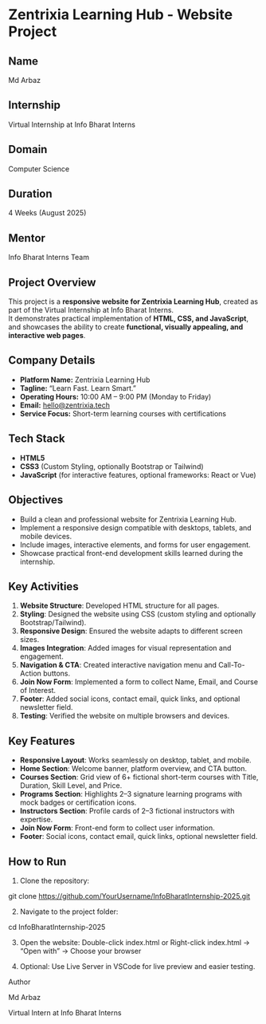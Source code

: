 # Zentrixia Learning Hub - Website Project

## Name
Md Arbaz  

## Internship
Virtual Internship at Info Bharat Interns  

## Domain
Computer Science  

## Duration
4 Weeks (August 2025)  

## Mentor
Info Bharat Interns Team  


## Project Overview
This project is a **responsive website for Zentrixia Learning Hub**, created as part of the Virtual Internship at Info Bharat Interns.  
It demonstrates practical implementation of **HTML, CSS, and JavaScript**, and showcases the ability to create **functional, visually appealing, and interactive web pages**.


## Company Details
- **Platform Name:** Zentrixia Learning Hub  
- **Tagline:** “Learn Fast. Learn Smart.”  
- **Operating Hours:** 10:00 AM – 9:00 PM (Monday to Friday)  
- **Email:** hello@zentrixia.tech  
- **Service Focus:** Short-term learning courses with certifications  


## Tech Stack
- **HTML5**  
- **CSS3** (Custom Styling, optionally Bootstrap or Tailwind)  
- **JavaScript** (for interactive features, optional frameworks: React or Vue)  


## Objectives
- Build a clean and professional website for Zentrixia Learning Hub.  
- Implement a responsive design compatible with desktops, tablets, and mobile devices.  
- Include images, interactive elements, and forms for user engagement.  
- Showcase practical front-end development skills learned during the internship.  


## Key Activities
1. **Website Structure**: Developed HTML structure for all pages.  
2. **Styling**: Designed the website using CSS (custom styling and optionally Bootstrap/Tailwind).  
3. **Responsive Design**: Ensured the website adapts to different screen sizes.  
4. **Images Integration**: Added images for visual representation and engagement.  
5. **Navigation & CTA**: Created interactive navigation menu and Call-To-Action buttons.  
6. **Join Now Form**: Implemented a form to collect Name, Email, and Course of Interest.  
7. **Footer**: Added social icons, contact email, quick links, and optional newsletter field.  
8. **Testing**: Verified the website on multiple browsers and devices.  


## Key Features
- **Responsive Layout**: Works seamlessly on desktop, tablet, and mobile.  
- **Home Section**: Welcome banner, platform overview, and CTA button.  
- **Courses Section**: Grid view of 6+ fictional short-term courses with Title, Duration, Skill Level, and Price.  
- **Programs Section**: Highlights 2–3 signature learning programs with mock badges or certification icons.  
- **Instructors Section**: Profile cards of 2–3 fictional instructors with expertise.  
- **Join Now Form**: Front-end form to collect user information.  
- **Footer**: Social icons, contact email, quick links, optional newsletter field.  


## How to Run
1. Clone the repository:  

git clone https://github.com/YourUsername/InfoBharatInternship-2025.git

2. Navigate to the project folder:

cd InfoBharatInternship-2025

3. Open the website:
Double-click index.html or
Right-click index.html → “Open with” → Choose your browser

4. Optional:
Use Live Server in VSCode for live preview and easier testing.


Author

Md Arbaz

Virtual Intern at Info Bharat Interns


